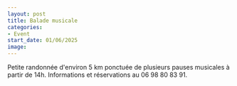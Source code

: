 ```yaml
---
layout: post
title: Balade musicale
categories:
- Event
start_date: 01/06/2025
image: 
---
```


Petite randonnée d'environ 5 km ponctuée de plusieurs pauses musicales à partir de 14h. Informations et réservations au 06 98 80 83 91.

